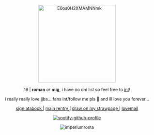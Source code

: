 <div align="center">



<img width="256" height="256" alt="E0os0H2XMAMNNmk" src="https://github.com/user-attachments/assets/fab5156b-3d51-4bec-89fd-2bd6a7dbd07d" />


 19 | __roman__ _or_ __mig__, i have no dni list so feel free to <ins>int</ins>! 
  
  i really really love jjba....fans int/follow me pls 🥺 and ill love you forever... 

</div>

<p align="center">
  <a href="https://imperiumroma.atabook.org/"> sign atabook </a> |
  <a href="https://rentry.co/slipthenoose"> main rentry </a> |
  <a href="https://romansmusem.straw.page"> draw on my strawpage </a> | 
 <a href="https://rentry.co/droppingbytoshowsomelove"> lovemail </a> 

<div align="center">

[![spotify-github-profile](https://spotify-github-profile.kittinanx.com/api/view?uid=3x6vn1cvcof6ch6l78k8m8ht8&cover_image=true&theme=novatorem&show_offline=false&background_color=121212&interchange=false&bar_color=e6dad6&bar_color_cover=false)](https://github.com/kittinan/spotify-github-profile)

</div>

<p align="center"> <img src="https://komarev.com/ghpvc/?username=imperiumroma&color=yellow" alt="imperiumroma" /> </p>
